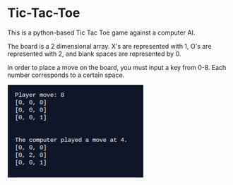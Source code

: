 # Tic-Tac-Toe
This is a python-based Tic Tac Toe game against a computer AI.

The board is a 2 dimensional array. X's are represented with 1, O's are represented with 2, and blank spaces are represented by 0.

In order to place a move on the board, you must input a key from 0-8. Each number corresponds to a certain space.

![alt text](https://raw.githubusercontent.com/rishiso/Tic-Tac-Toe/master/Game%20Image.png "Game Image")
